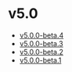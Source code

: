 # v5.0

* [v5.0.0-beta.4](v5.0.0-4.ja.md)
* [v5.0.0-beta.3](v5.0.0-3.ja.md)
* [v5.0.0-beta.2](v5.0.0-2.ja.md)
* [v5.0.0-beta.1](v5.0.0-1.ja.md)
